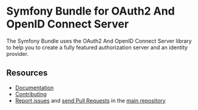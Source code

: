 # Symfony Bundle for OAuth2 And OpenID Connect Server

The Symfony Bundle uses the OAuth2 And OpenID Connect Server library to help you to create
a fully featured authorization server and an identity provider.

Resources
---------

  * [Documentation](https://oauth2-framework.spomky-labs.com/)
  * [Contributing](https://github.com/OAuth2-Framework/oauth2-framework/blob/master/.github/CONTRIBUTING.md)
  * [Report issues](https://github.com/OAuth2-Framework/oauth2-framework/issues) and
    [send Pull Requests](https://github.com/OAuth2-Framework/oauth2-framework/pulls)
    in the [main repository](https://github.com/OAuth2-Framework/oauth2-framework)
